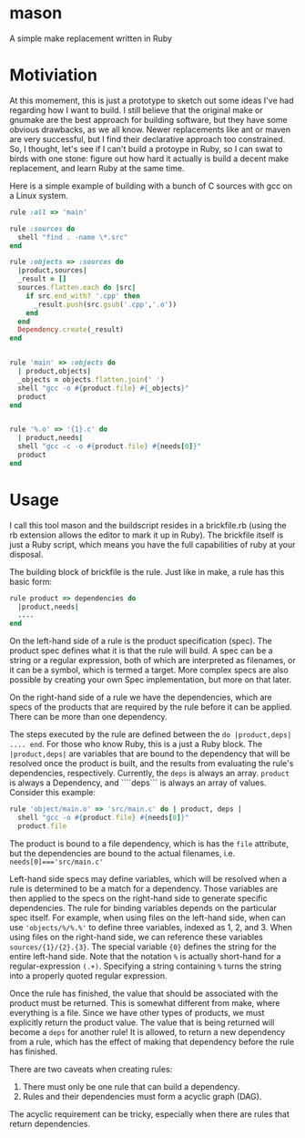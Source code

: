 mason
=====

A simple make replacement written in Ruby


Motiviation
===========

At this momement, this is just a prototype to sketch out some ideas I've had regarding how I want to build. I still believe that the original make or gnumake are the best approach for building software, but they have some obvious drawbacks, as we all know. Newer replacements like ant or maven are very successful, but I find their declarative approach too constrained. 
So, I thought, let's see if I can't build a protoype in Ruby, so I can swat to birds with one stone: figure out how hard it actually is build a decent make replacement, and learn Ruby at the same time.

Here is a simple example of building with a bunch of C sources with gcc on a Linux system. 
```rb
rule :all => 'main'

rule :sources do
  shell "find . -name \*.src"
end

rule :objects => :sources do
  |product,sources|
  _result = []
  sources.flatten.each do |src| 
    if src.end_with? '.cpp' then
      _result.push(src.gsub('.cpp','.o'))
    end
  end
  Dependency.create(_result)
end


rule 'main' => :objects do
  | product,objects|
  _objects = objects.flatten.join(' ')
  shell "gcc -o #{product.file} #{_objects}"
  product
end


rule '%.o' => '{1}.c' do
  | product,needs|
  shell "gcc -c -o #{product.file} #{needs[0]}"
  product
end
```

Usage
=====

I call this tool mason and the buildscript resides in a brickfile.rb (using the rb extension allows the editor to mark it up in Ruby). The brickfile itself is just a Ruby script, which means you have the full capabilities of ruby at your disposal. 


The building block of brickfile is the rule. Just like in make, a rule has this basic form:
```rb
rule product => dependencies do
  |product,needs|
  ....
end
```

On the left-hand side of a rule is the product specification (spec). The product spec defines what it is that the rule will build. A spec can be a string or a regular expression, both of which are interpreted as filenames, or it can be a symbol, which is termed a target. More complex specs are also possible by creating your own Spec implementation, but more on that later.

On the right-hand side of a rule we have the dependencies, which are specs of the products that are required by the rule before it can be applied. There can be more than one dependency.

The steps executed by the rule are defined between the ```do |product,deps| .... end```. For those who know Ruby, this is a just a Ruby block. The ``` |product,deps|``` are variables that are bound to the dependency that will be resolved once the product is built, and the results from evaluating the rule's dependencies, respectively. Currently, the ```deps``` is always an array. ```product``` is always a Dependency, and ````deps``` is always an array of values. Consider this example:
```rb
rule 'object/main.o' => 'src/main.c' do | product, deps | 
  shell "gcc -o #{product.file} #{needs[0]}"
  product.file
```

The product is bound to a file dependency, which is has the ```file``` attribute, but the dependencies are bound to the actual filenames, i.e. ```needs[0]==='src/main.c'```


Left-hand side specs may define variables, which will be resolved when a rule is determined to be a match for a dependency. Those variables are then applied to the specs on the right-hand side to generate specific dependencies. The rule for binding variables depends on the particular spec itself. For example, when using files on the left-hand side, when can use ```'objects/%/%.%'``` to define three variables, indexed as 1, 2, and 3. When using files on the right-hand side, we can reference these variables ```sources/{1}/{2}.{3}```. The special variable ```{0}``` defines the string for the entire left-hand side. Note that the notation ```%``` is actually short-hand for a regular-expression ```(.+)```. Specifying a string containing ```%``` turns the string into a properly quoted regular expression.


Once the rule has finished, the value that should be associated with the product must be returned. This is somewhat different from make, where everything is a file. Since we have other types of products, we must explicitly return the product value. The value that is being returned will become a ```deps``` for another rule! 
It is allowed, to return a new dependency from a rule, which has the effect of making that dependency before the rule has finished.


There are two caveats when creating rules:

1. There must only be one rule that can build a dependency.
2. Rules and their dependencies must form a acyclic graph (DAG).

The acyclic requirement can be tricky, especially when there are rules that return dependencies.

